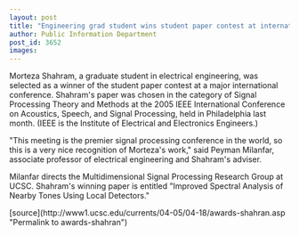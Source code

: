 ```yaml
---
layout: post
title: "Engineering grad student wins student paper contest at international meeting"
author: Public Information Department
post_id: 3652
images:
---
```


<a name="content" id="content"></a>
<p>
  Morteza Shahram, a graduate student in electrical engineering, was selected as a winner of the student paper contest at a major international conference. Shahram's paper was chosen in the category of Signal Processing Theory and Methods at the 2005 IEEE International Conference on Acoustics, Speech, and Signal Processing, held in Philadelphia last month. (IEEE is the Institute of Electrical and Electronics Engineers.)
</p>
<p>
  "This meeting is the premier signal processing conference in the world, so this is a very nice recognition of Morteza's work," said Peyman Milanfar, associate professor of electrical engineering and Shahram's adviser.
</p>
<p>
  Milanfar directs the Multidimensional Signal Processing Research Group at UCSC. Shahram's winning paper is entitled "Improved Spectral Analysis of Nearby Tones Using Local Detectors."<br>
</p>
[source](http://www1.ucsc.edu/currents/04-05/04-18/awards-shahran.asp "Permalink to awards-shahran")
